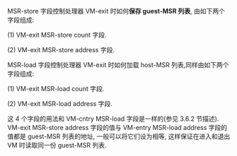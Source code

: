 
MSR-store 字段控制处理器 VM-exit 时如何**保存 guest-MSR 列表**, 由如下两个字段组成:

(1) VM-exit MSR-store count 字段.

(2) VM-exit MSR-store address 字段.

MSR-load 字段控制处理器 VM-exit 时如何加载 host-MSR 列表,同样由如下两个字段组成:

(1) VM-exit MSR-load count 字段.

(2) VM-exit MSR-load address 字段.

这 4 个字段的用法和 VM-cntry MSR-load 字段是一样的(参见 3.6.2 节描述). VM-exit MSR-store address 字段的值与 VM-entry MSR-load address 字段的值都是 guest-MSR 列表的地址, 一般可以将它们设为相等, 这样保证在进入和退出 VM 时读取同一份 guest-MSR 列表.